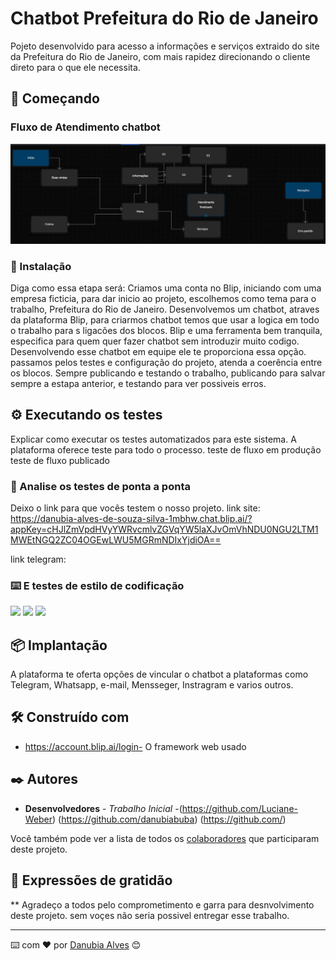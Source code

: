 # Chatbot Prefeitura do Rio de Janeiro

Pojeto desenvolvido para acesso a informações e serviços extraido do site da Prefeitura do Rio de Janeiro, com mais rapidez direcionando o cliente direto para o que ele necessita.

## 🚀 Começando

### Fluxo de Atendimento chatbot

<img src="/images/Fluxo-ChatBot.jpg">

### 🔧 Instalação
Diga como essa etapa será:
Criamos uma conta no Blip, iniciando com uma empresa ficticia, para dar inicio ao projeto, escolhemos como tema para o trabalho, Prefeitura do Rio de Janeiro.
Desenvolvemos um chatbot, atraves da plataforma Blip, para criarmos chatbot temos que usar a logica em todo o trabalho para s ligacões dos blocos.
Blip e uma ferramenta bem tranquila, especifica para quem quer fazer chatbot sem introduzir muito codigo.
Desenvolvendo esse chatbot em equipe ele te proporciona essa opção.
passamos pelos testes e configuração do projeto, atenda a coerência entre os blocos. 
Sempre publicando e testando o trabalho, publicando para salvar sempre a estapa anterior, e testando para ver possiveis erros.


## ⚙️ Executando os testes

Explicar como executar os testes automatizados para este sistema.
A plataforma oferece teste para todo o processo. 
teste de fluxo em produção
teste de fluxo publicado
### 🔩 Analise os testes de ponta a ponta

Deixo o link para que vocês testem o nosso projeto.
link site:
https://danubia-alves-de-souza-silva-1mbhw.chat.blip.ai/?appKey=cHJlZmVpdHVyYWRvcmlvZGVqYW5laXJvOmVhNDU0NGU2LTM1MWEtNGQ2ZC04OGEwLWU5MGRmNDIxYjdiOA== 

link telegram:






### ⌨️ E testes de estilo de codificação

<img src="/images/C:\Users\Danubia\Projetos\chatbot-ibm-mastertec\images\fluxo-chatbot-2.JPG">


<img src="/images/C:\Users\Danubia\Projetos\chatbot-ibm-mastertec\images\Opção-ofertada parateste.png">


<img src="/images/C:\Users\Danubia\Projetos\chatbot-ibm-mastertec\images\Teste-Chatbot.png">

## 📦 Implantação

A plataforma te oferta opções de vincular o chatbot a plataformas como Telegram, Whatsapp, e-mail, Mensseger, Instragram e varios outros.

## 🛠️ Construído com


* https://account.blip.ai/login- O framework web usado

## ✒️ Autores

* **Desenvolvedores** - *Trabalho Inicial* -(https://github.com/Luciane-Weber)
(https://github.com/danubiabuba) (https://github.com/)

Você também pode ver a lista de todos os [colaboradores](https://github.com/usuario/projeto/colaboradores) que participaram deste projeto.


## 🎁 Expressões de gratidão

** Agradeço a todos pelo comprometimento e garra para desnvolvimento deste projeto.
sem voçes não seria possivel entregar esse trabalho.

---
⌨️ com ❤️ por [Danubia Alves](https://gist.github.com/danubiabuba) 😊